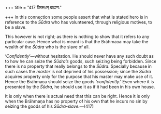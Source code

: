 +++
title = "417 विस्रब्धम् ब्राह्मणः"

+++
In this connection some people assert that what is stated hero is in
reference to the *Śūdra* who has volunteered, through religious motives,
to be a slave.

This however is not right; as there is nothing to show that it refers to
any particular case. Hence what is meant is that the Brāhmaṇa may take
the wealth of the *Śūdra* who is the slave of all.

‘*Confidently*’—without hesitation. He should never have any such doubt
as to how he can seize the *Śūdra’s* goods, such seizing being
forbidden. Since there is no property that really belongs to the
*Śūdra*. Specially because in such cases the *master* is not deprived of
his possession; since the *Śūdra* acquires property only for the purpose
that his master may make use of it. Hence the Brāhmaṇa should seize the
goods ‘*confidently*.’ Even where it is presented by the *Śūdra*, he
should use it as if it had been in his own house.

It is only when there is actual need that this can be right. Hence it is
only when the Brāhmaṇa has no property of his own that he incurs no sin
by seizing the goods of his *Śūdra-slave*.—(417)


